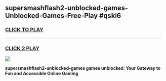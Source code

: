 
## supersmashflash2-unblocked-games-Unblocked-Games-Free-Play #qski6
<h3>
<a href="https://us.freeplayer.one?title=supersmashflash2-unblocked-games&ref=9M">CLICK TO PLAY</a></h3>
<hr>

<h3>
<a href="https://us.freeplayer.one?title=supersmashflash2-unblocked-games&ref=9M">CLICK 2 PLAY</a>
  
</h3>

<a href="https://us.freeplayer.one?title=supersmashflash2-unblocked-games&ref=9M"><img src="https://clearcache.store/games.png"></a>


**supersmashflash2-unblocked-games games unblocked: Your Gateway to Fun and Accessible Online Gaming**
